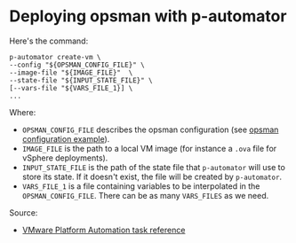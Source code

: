 # Deploying opsman with p-automator

Here's the command:

    p-automator create-vm \
    --config "${OPSMAN_CONFIG_FILE}" \
    --image-file "${IMAGE_FILE}"  \
    --state-file "${INPUT_STATE_FILE}" \
    [--vars-file "${VARS_FILE_1}] \
    ...

Where:
* `OPSMAN_CONFIG_FILE` describes the opsman configuration (see [opsman
  configuration example][2]).
* `IMAGE_FILE` is the path to a local VM image (for instance a `.ova`
  file for vSphere deployments).
* `INPUT_STATE_FILE` is the path of the state file that `p-automator`
  will use to store its state. If it doesn't exist, the file will be
  created by `p-automator`.
* `VARS_FILE_1` is a file containing variables to be interpolated in
  the `OPSMAN_CONFIG_FILE`. There can be as many `VARS_FILES` as we
  need.

Source:
* [VMware Platform Automation task reference][1]


[1]: https://docs.pivotal.io/platform-automation/v4.4/tasks.html#create-vm
[2]: examples/vsphere/opsman.yml
